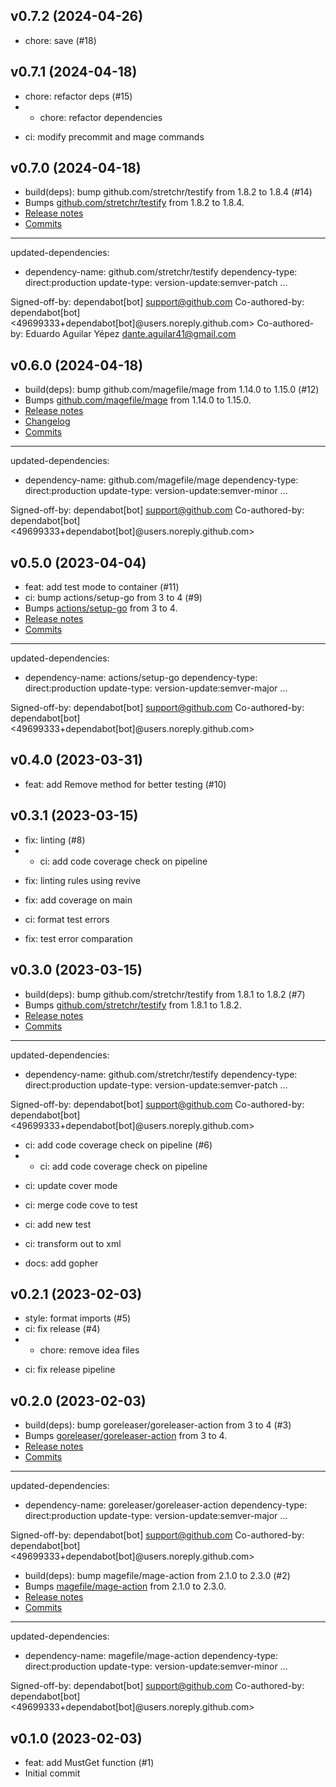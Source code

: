 ## v0.7.2 (2024-04-26)


- chore: save (#18)

## v0.7.1 (2024-04-18)


- chore: refactor deps (#15)
- * chore: refactor dependencies

* ci: modify precommit and mage commands

## v0.7.0 (2024-04-18)


- build(deps): bump github.com/stretchr/testify from 1.8.2 to 1.8.4 (#14)
- Bumps [github.com/stretchr/testify](https://github.com/stretchr/testify) from 1.8.2 to 1.8.4.
- [Release notes](https://github.com/stretchr/testify/releases)
- [Commits](https://github.com/stretchr/testify/compare/v1.8.2...v1.8.4)

---
updated-dependencies:
- dependency-name: github.com/stretchr/testify
  dependency-type: direct:production
  update-type: version-update:semver-patch
...

Signed-off-by: dependabot[bot] <support@github.com>
Co-authored-by: dependabot[bot] <49699333+dependabot[bot]@users.noreply.github.com>
Co-authored-by: Eduardo Aguilar Yépez <dante.aguilar41@gmail.com>

## v0.6.0 (2024-04-18)


- build(deps): bump github.com/magefile/mage from 1.14.0 to 1.15.0 (#12)
- Bumps [github.com/magefile/mage](https://github.com/magefile/mage) from 1.14.0 to 1.15.0.
- [Release notes](https://github.com/magefile/mage/releases)
- [Changelog](https://github.com/magefile/mage/blob/master/.goreleaser.yml)
- [Commits](https://github.com/magefile/mage/compare/v1.14.0...v1.15.0)

---
updated-dependencies:
- dependency-name: github.com/magefile/mage
  dependency-type: direct:production
  update-type: version-update:semver-minor
...

Signed-off-by: dependabot[bot] <support@github.com>
Co-authored-by: dependabot[bot] <49699333+dependabot[bot]@users.noreply.github.com>

## v0.5.0 (2023-04-04)


- feat: add test mode to container (#11)
- ci: bump actions/setup-go from 3 to 4 (#9)
- Bumps [actions/setup-go](https://github.com/actions/setup-go) from 3 to 4.
- [Release notes](https://github.com/actions/setup-go/releases)
- [Commits](https://github.com/actions/setup-go/compare/v3...v4)

---
updated-dependencies:
- dependency-name: actions/setup-go
  dependency-type: direct:production
  update-type: version-update:semver-major
...

Signed-off-by: dependabot[bot] <support@github.com>
Co-authored-by: dependabot[bot] <49699333+dependabot[bot]@users.noreply.github.com>

## v0.4.0 (2023-03-31)


- feat: add Remove method for better testing (#10)

## v0.3.1 (2023-03-15)


- fix: linting (#8)
- * ci: add code coverage check on pipeline

* fix: linting rules using revive

* fix: add coverage on main

* ci: format test errors

* fix: test error comparation

## v0.3.0 (2023-03-15)


- build(deps): bump github.com/stretchr/testify from 1.8.1 to 1.8.2 (#7)
- Bumps [github.com/stretchr/testify](https://github.com/stretchr/testify) from 1.8.1 to 1.8.2.
- [Release notes](https://github.com/stretchr/testify/releases)
- [Commits](https://github.com/stretchr/testify/compare/v1.8.1...v1.8.2)

---
updated-dependencies:
- dependency-name: github.com/stretchr/testify
  dependency-type: direct:production
  update-type: version-update:semver-patch
...

Signed-off-by: dependabot[bot] <support@github.com>
Co-authored-by: dependabot[bot] <49699333+dependabot[bot]@users.noreply.github.com>
- ci: add code coverage check on pipeline (#6)
- * ci: add code coverage check on pipeline

* ci: update cover mode

* ci: merge code cove to test

* ci: add new test

* ci: transform out to xml
- docs: add gopher

## v0.2.1 (2023-02-03)


- style: format imports (#5)
- ci: fix release (#4)
- * chore: remove idea files

* ci: fix release pipeline

## v0.2.0 (2023-02-03)


- build(deps): bump goreleaser/goreleaser-action from 3 to 4 (#3)
- Bumps [goreleaser/goreleaser-action](https://github.com/goreleaser/goreleaser-action) from 3 to 4.
- [Release notes](https://github.com/goreleaser/goreleaser-action/releases)
- [Commits](https://github.com/goreleaser/goreleaser-action/compare/v3...v4)

---
updated-dependencies:
- dependency-name: goreleaser/goreleaser-action
  dependency-type: direct:production
  update-type: version-update:semver-major
...

Signed-off-by: dependabot[bot] <support@github.com>
Co-authored-by: dependabot[bot] <49699333+dependabot[bot]@users.noreply.github.com>
- build(deps): bump magefile/mage-action from 2.1.0 to 2.3.0 (#2)
- Bumps [magefile/mage-action](https://github.com/magefile/mage-action) from 2.1.0 to 2.3.0.
- [Release notes](https://github.com/magefile/mage-action/releases)
- [Commits](https://github.com/magefile/mage-action/compare/v2.1.0...v2.3.0)

---
updated-dependencies:
- dependency-name: magefile/mage-action
  dependency-type: direct:production
  update-type: version-update:semver-minor
...

Signed-off-by: dependabot[bot] <support@github.com>
Co-authored-by: dependabot[bot] <49699333+dependabot[bot]@users.noreply.github.com>

## v0.1.0 (2023-02-03)


- feat: add MustGet function (#1)
- Initial commit
